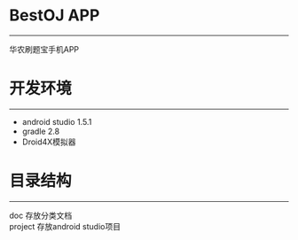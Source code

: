 # BestOJ APP 
---

华农刷题宝手机APP  
  
# 开发环境
---

* android studio 1.5.1  
* gradle 2.8  
* Droid4X模拟器

# 目录结构
---
doc	存放分类文档  
project 存放android studio项目